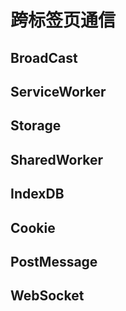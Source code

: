 # 跨标签页通信

## BroadCast

## ServiceWorker

## Storage

## SharedWorker

## IndexDB

## Cookie

## PostMessage

## WebSocket
